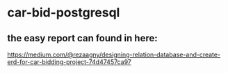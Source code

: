 # car-bid-postgresql

## the easy report can found in here:
https://medium.com/@rezaagny/designing-relation-database-and-create-erd-for-car-bidding-project-74d47457ca97
